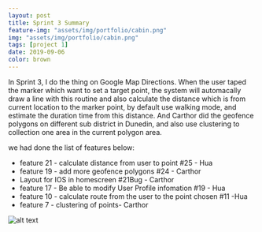 ```yaml
---
layout: post
title: Sprint 3 Summary
feature-img: "assets/img/portfolio/cabin.png"
img: "assets/img/portfolio/cabin.png"
tags: [project 1]
date: 2019-09-06
color: brown
---
```


In Sprint 3, I do the thing on Google Map Directions. When the user taped the marker which want to set a target point, the system will automacally draw a line with this routine and also calculate the distance which is from current location to the marker point, by default use walking mode, and estimate the duration time from this distance. And Carthor did the geofence polygons on different sub district in Dunedin, and also use clustering to collection one area in the current polygon area.

we had done the list of features below:
* feature 21 - calculate distance from user to point #25  - Hua
* feature 19 - add more geofence polygons #24  - Carthor
* Layout for IOS in homescreen #21Bug - Carthor
* feature 17 - Be able to modify User Profile infomation #19  - Hua
* feature 10 - calculate route from the user to the point chosen #11  -Hua
* feature 7 - clustering of points- Carthor

![alt text](https://github.com/aemooooon/app/blob/master/assets/img/p/029.jpg?raw=true "sprint 3 screenshot")